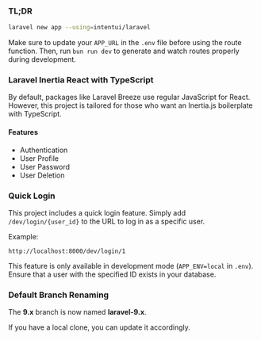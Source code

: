 ### TL;DR

```bash
laravel new app --using=intentui/laravel
```

Make sure to update your `APP_URL` in the `.env` file before using the route function. Then, run `bun run dev` to generate and watch routes properly during development.

### Laravel Inertia React with TypeScript

By default, packages like Laravel Breeze use regular JavaScript for React. However, this project is tailored for those who want an Inertia.js boilerplate with TypeScript.

#### Features

- Authentication
- User Profile
- User Password
- User Deletion

### Quick Login

This project includes a quick login feature. Simply add `/dev/login/{user_id}` to the URL to log in as a specific user.

Example:

```text
http://localhost:8000/dev/login/1
```

This feature is only available in development mode (`APP_ENV=local` in `.env`). Ensure that a user with the specified ID exists in your database.

### Default Branch Renaming

The **9.x** branch is now named **laravel-9.x**.

If you have a local clone, you can update it accordingly.
